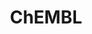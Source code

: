 ---
bigquery: https://console.cloud.google.com/bigquery?p=patents-public-data&d=ebi_chembl&page=dataset
citation: '"The ChEMBL database in 2017." Anna Gaulton, Anne Hersey, Michał Nowotka,
  A Patrícia Bento, Jon Chambers, David Mendez, Prudence Mutowo, Francis Atkinson,
  Louisa J Bellis, Elena Cibrián-Uhalte, Mark Davies, Nathan Dedman, Anneli Karlsson,
  María Paula Magariños, John P Overington, George Papadatos, Ines Smit, Andrew R
  Leach Nucleic acids Research (2017) 45 (Database Issue), D945-D954'
contributors: European Bioinformatics Institute
cost: None
description: ChEMBL Data is a manually curated database of small molecules used in
  drug discovery, including information about existing patented drugs.
documentation: 'schema: https://www.ebi.ac.uk/chembl/db_schema


  '
last_edit: 04/10/2022, 17:42:48
location: https://console.cloud.google.com/marketplace/product/google_patents_public_datasets/chembl
maintained_by: EMBL-EBI, an outstation of European Molecular Biology Laboratory
related_publications: '

  ChEMBL: towards direct deposition of bioassay data.


  Mendez D, Gaulton A, Bento AP, Chambers J, De Veij M, Félix E, Magariños MP, Mosquera
  JF, Mutowo P, Nowotka M, Gordillo-Marañón M, Hunter F, Junco L, Mugumbate G, Rodriguez-Lopez
  M, Atkinson F, Bosc N, Radoux CJ, Segura-Cabrera A, Hersey A, Leach AR.


  — Nucleic Acids Res. 2019; 47(D1):D930-D940. doi: 10.1093/nar/gky1075

  '
schema_fields:
- pref_name
- aromatic_rings
- acd_logp
- active_ingredient
- tbl
- syn_type
- usan_stem
- std_act_id
- assay_tissue
- ref_id
- rtb
- full_molformula
- relationship
- cl_lincs_id
- drug_substance_flag
- ap_id
- standard_relation
- l7
- mol_hrac_id
- domain_type
- usan_stem_definition
- caloha_id
- alogp
- cell_id
- l1
- prodrug
- source
- src_id
- max_phase
- tid
- ref_url
- frac_class_id
- ddd_admr
- chebi_par_id
- mesh_id
- helm_notation
- site_residues
- cell_source_organism
- uberon_id
- withdrawn_flag
- doc_id
- normal_range_min
- approval_date
- bto_id
- downgraded
- published_value
- entity_type
- acd_most_bpka
- toid
- molsyn_id
- component_synonym
- activity_count
- description
- research_stem
- disease_efficacy
- who_name
- applicant_full_name
- relation
- warning_id
- l5
- route
- bao_id
- accession
- molecular_mechanism
- cell_description
- smid
- standard_text_value
- bao_format
- prod_pat_id
- last_page
- aspect
- comments
- therapeutic_flag
- le
- priority
- entity_id
- usan_year
- first_page
- level5
- pathway_key
- met_id
- rgid
- src_short_name
- label
- cell_source_tax_id
- parent_id
- ddd_value
- canonical_smiles
- standard_units
- smarts
- uo_units
- level4_description
- molfile
- hrac_code
- structure_type
- mc_tax_id
- num_alerts
- warning_year
- published_units
- selectivity_comment
- previous_company
- assay_subcellular_fraction
- clo_id
- binding_site_comment
- first_in_class
- prediction_method
- cpd_str_alert_id
- data_validity_comment
- hba
- aidx
- mesh_heading
- protein_class_desc
- synonyms
- warning_country
- efo_term
- actsm_id
- level1
- related_tid
- short_name
- product_id
- dosage_form
- active_molregno
- mutation
- level3
- mw_freebase
- mc_target_type
- patent_use_code
- black_box_warning
- oc_id
- ddd_id
- ass_cls_map_id
- assay_source
- job_id
- standard_type
- targrel_id
- start_position
- molregno
- inorganic_flag
- volume
- assay_type
- cx_logp
- mw_monoisotopic
- l4
- mecref_id
- ddd_units
- withdrawn_country
- last_active
- formulation_id
- class_level
- name
- creation_date
- predbind_id
- cell_ontology_id
- pchembl_value
- mechanism_of_action
- cx_most_bpka
- protein_class_id
- alert_id
- qudt_units
- efo_id
- first_approval
- assay_strain
- num_lipinski_ro5_violations
- target_desc
- mol_irac_id
- year
- comp_class_id
- end_position
- innovator_company
- standard_value
- ridx
- db_version
- version
- annotation
- published_type
- component_id
- level3_description
- warning_description
- alert_set_id
- chembl_id
- patent_expire_date
- target_mapping
- acd_most_apka
- sequence_md5sum
- availability_type
- heavy_atoms
- variant_id
- ddd_comment
- parameter_value
- drugind_id
- psa
- source_domain_id
- who_extra
- lle
- enzyme_name
- authors
- cx_most_apka
- hba_lipinski
- cell_name
- assay_tax_id
- warning_type
- action_type
- comp_go_id
- ingredient
- mc_organism
- component_type
- isoform
- doc_type
- co_stem_id
- hbd
- major_class
- domain_description
- natural_product
- class_type
- status
- withdrawn_reason
- homologue
- site_name
- drug_record_id
- potential_duplicate
- bei
- num_ro5_violations
- parameter_type
- metref_id
- compsyn_id
- cell_source_tissue
- molecule_type
- patent_id
- compound_name
- mol_atc_id
- drug_product_flag
- level1_description
- irac_code
- standard_upper_value
- assay_param_id
- company
- max_phase_for_ind
- type
- enzyme_tid
- orig_description
- domain_id
- acd_logd
- upper_value
- target_type
- publication_number
- atc_code
- frac_code
- substrate_record_id
- met_conversion
- set_name
- standard_inchi
- cellosaurus_id
- curation_comment
- issue
- idx
- usan_substem
- targcomp_id
- metabolite_record_id
- l8
- hbd_lipinski
- confidence_score
- compound_key
- stat
- topical
- warning_class
- full_mwt
- usan_stem_id
- delist_flag
- as_id
- standard_flag
- definition
- dosed_ingredient
- level4
- mechanism_comment
- indref_id
- protclasssyn_id
- cidx
- tax_id
- stem
- biocomp_id
- go_id
- sitecomp_id
- trade_name
- relationship_type
- organism
- alert_name
- src_description
- journal
- result_flag
- level2_description
- assay_organism
- mec_id
- met_comment
- ad_type
- parenteral
- bao_endpoint
- doi
- abstract
- assay_class_id
- site_id
- withdrawn_year
- chirality
- confidence
- molecular_species
- indication_class
- qed_weighted
- text_value
- cx_logd
- record_id
- src_compound_id
- hrac_class_id
- warnref_id
- log_id
- direct_interaction
- compd_id
- tissue_id
- assay_test_type
- stem_class
- path
- mol_frac_id
- withdrawn_class
- oral
- protein_class_synonym
- level2
- curated_by
- nda_type
- submission_date
- assay_id
- src_assay_id
- db_source
- l2
- activity_comment
- sei
- country
- assay_desc
- published_relation
- pubmed_id
- ref_type
- species_group_flag
- domain_name
- value
- parent_go_id
- assay_cell_type
- irac_class_id
- units
- polymer_flag
- strength
- parent_type
- ro3_pass
- mc_target_name
- subgroup
- parent_molregno
- title
- standard_inchi_key
- relationship_desc
- mc_target_accession
- res_stem_id
- l6
- assay_category
- updated_on
- tid_fixed
- sequence
- activity_id
- normal_range_max
- updated_by
- l3
- pathway_id
- patent_no
shortname: chembl
tags:
- biotechnology
- health
- chemical
- bioinformatics
- medical
terms_of_use: CC BY-SA 3.0
title: ChEMBL
uuid: e232a192-965c-4ec9-904c-155b6dfe56c5
---